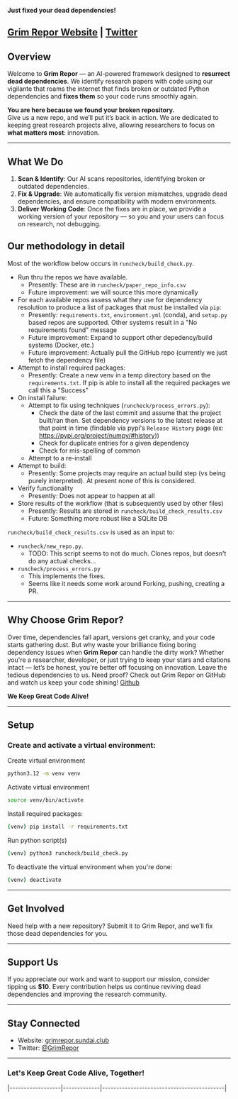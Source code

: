 
**Just fixed your dead dependencies!**

[Grim Repor Website](https://grimrepor.sundai.club) | [Twitter](https://x.com/GrimRepor) 
---

## Overview

Welcome to **Grim Repor** — an AI-powered framework designed to **resurrect dead dependencies**. We identify research papers with code using our vigilante that roams the internet that finds broken or outdated Python dependencies and **fixes them** so your code runs smoothly again.

**You are here because we found your broken repository.**  
Give us a new repo, and we’ll put it’s back in action. We are dedicated to keeping great research projects alive, allowing researchers to focus on **what matters most**: innovation.

---

## What We Do

1. **Scan & Identify**: Our AI scans repositories, identifying broken or outdated dependencies.
2. **Fix & Upgrade**: We automatically fix version mismatches, upgrade dead dependencies, and ensure compatibility with modern environments.
3. **Deliver Working Code**: Once the fixes are in place, we provide a working version of your repository — so you and your users can focus on research, not debugging.



## Our methodology in detail
Most of the workflow below occurs in `runcheck/build_check.py`.

- Run thru the repos we have available. 
    - Presently: These are in `runcheck/paper_repo_info.csv`
    - Future improvement: we will source this more dynamically
- For each available repos assess what they use for dependency resolution to produce a list of packages that must be installed via `pip`:
    - Presently: `requirements.txt`, `environment.yml` (conda), and `setup.py`  based repos are supported. Other systems result in a "No requirements found" message
    - Future improvement: Expand to support other depedency/build systems (Docker, etc.)
    - Future improvement: Actually pull the GitHub repo (currently we just fetch the dependency file)
- Attempt to install required packages:
    - Presently: Create a new venv in a temp directory based on the `requirements.txt`. If pip is able to install all the required packages we call this a "Success"
- On install failure:
    - Attempt to fix using techniques (`runcheck/process_errors.py`):
        - Check the date of the last commit and assume that the project built/ran then. Set dependency versions to the latest release at that point in time (findable via pypi's `Release History` page (ex: https://pypi.org/project/numpy/#history))
        - Check for duplicate entries for a given dependency
        - Check for mis-spelling of common
    - Attempt to a re-install
- Attempt to build:
    - Presently: Some projects may require an actual build step (vs being purely interpreted). At present none of this is considered.
- Verify functionality 
    - Presently: Does not appear to happen at all
- Store results of the workflow (that is subsequently used by other files)
    - Presently: Results are stored in `runcheck/build_check_results.csv`
    - Future: Something more robust like a SQLite DB


`runcheck/build_check_results.csv` is used as an input to:
- `runcheck/new_repo.py`.
    - TODO: This script seems to not do much. Clones repos, but doesn't do any actual checks...
- `runcheck/process_errors.py`
    - This implements the fixes.
    - Seems like it needs some work around Forking, pushing, creating a PR.


---

## Why Choose Grim Repor?

Over time, dependencies fall apart, versions get cranky, and your code starts gathering dust. But why waste your brilliance fixing boring dependency issues when **Grim Repor** can handle the dirty work? Whether you're a researcher, developer, or just trying to keep your stars and citations intact — let’s be honest, you're better off focusing on innovation. Leave the tedious dependencies to us. Need proof? Check out Grim Repor on GitHub and watch us keep your code shining!
[Github](https://github.com/grimrepor)

**We Keep Great Code Alive!**

---

## Setup

### Create and activate a virtual environment:

Create virtual environment
```bash
python3.12 -m venv venv
```

Activate virtual environment
```bash
source venv/bin/activate
```

Install required packages:
```bash
(venv) pip install -r requirements.txt
```

Run python script(s)
```bash
(venv) python3 runcheck/build_check.py
```

To deactivate the virtual environment when you're done:
```bash
(venv) deactivate
```

---

## Get Involved

Need help with a new repository? Submit it to Grim Repor, and we’ll fix those dead dependencies for you.

---

## Support Us

If you appreciate our work and want to support our mission, consider tipping us **$10**. Every contribution helps us continue reviving dead dependencies and improving the research community.

---

## Stay Connected

- Website: [grimrepor.sundai.club](https://grimrepor.sundai.club)
- Twitter: [@GrimRepor](https://x.com/GrimRepor)

---

### Let's Keep Great Code Alive, Together!


|------------------|-------------|-------------------------------------------|

